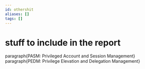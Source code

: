 ```yaml
---
id: othershit
aliases: []
tags: []
---
```



# stuff to include in the report
paragraph{PASM: Privileged Account and Session Management}
paragraph{PEDM: Privilege Elevation and Delegation Management}
